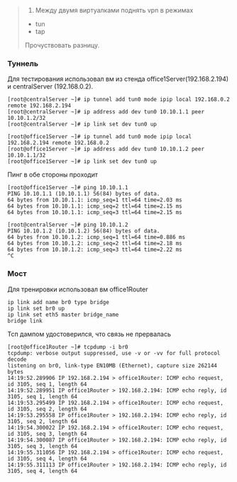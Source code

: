 >1. Между двумя виртуалками поднять vpn в режимах
>- tun
>- tap
>
>Прочуствовать разницу.

### Туннель
Для тестирования использовал вм из стенда office1Server(192.168.2.194) и centralServer (192.168.0.2).

```
[root@centralServer ~]# ip tunnel add tun0 mode ipip local 192.168.0.2 remote 192.168.2.194
[root@centralServer ~]# ip address add dev tun0 10.10.1.1 peer 10.10.1.2/32
[root@centralServer ~]# ip link set dev tun0 up

[root@office1Server ~]# ip tunnel add tun0 mode ipip local 192.168.2.194 remote 192.168.0.2
[root@office1Server ~]# ip address add dev tun0 10.10.1.2 peer 10.10.1.1/32
[root@office1Server ~]# ip link set dev tun0 up
```

Пинг в обе стороны проходит
```
[root@office1Server ~]# ping 10.10.1.1
PING 10.10.1.1 (10.10.1.1) 56(84) bytes of data.
64 bytes from 10.10.1.1: icmp_seq=1 ttl=64 time=2.03 ms
64 bytes from 10.10.1.1: icmp_seq=2 ttl=64 time=2.15 ms
64 bytes from 10.10.1.1: icmp_seq=3 ttl=64 time=2.15 ms

[root@centralServer ~]# ping 10.10.1.2
PING 10.10.1.2 (10.10.1.2) 56(84) bytes of data.
64 bytes from 10.10.1.2: icmp_seq=1 ttl=64 time=0.886 ms
64 bytes from 10.10.1.2: icmp_seq=2 ttl=64 time=2.18 ms
64 bytes from 10.10.1.2: icmp_seq=3 ttl=64 time=2.22 ms
^C
```
### Мост

Для тренировки использовал вм office1Router 

```
ip link add name br0 type bridge
ip link set br0 up
ip link set eth5 master bridge_name
bridge link
```
Тсп дампом удостоверился, что связь не прервалась

```
[root@office1Router ~]# tcpdump -i br0
tcpdump: verbose output suppressed, use -v or -vv for full protocol decode
listening on br0, link-type EN10MB (Ethernet), capture size 262144 bytes
14:19:52.289906 IP 192.168.2.194 > office1Router: ICMP echo request, id 3105, seq 1, length 64
14:19:52.289951 IP office1Router > 192.168.2.194: ICMP echo reply, id 3105, seq 1, length 64
14:19:53.295499 IP 192.168.2.194 > office1Router: ICMP echo request, id 3105, seq 2, length 64
14:19:53.295558 IP office1Router > 192.168.2.194: ICMP echo reply, id 3105, seq 2, length 64
14:19:54.300022 IP 192.168.2.194 > office1Router: ICMP echo request, id 3105, seq 3, length 64
14:19:54.300087 IP office1Router > 192.168.2.194: ICMP echo reply, id 3105, seq 3, length 64
14:19:55.311056 IP 192.168.2.194 > office1Router: ICMP echo request, id 3105, seq 4, length 64
14:19:55.311113 IP office1Router > 192.168.2.194: ICMP echo reply, id 3105, seq 4, length 64
```
